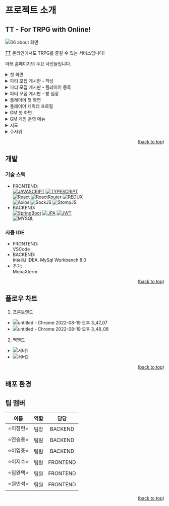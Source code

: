 <!-- ABOUT THE PROJECT -->
# 프로젝트 소개
## TT - For TRPG with Online!
<!--사진-->
![06 about 화면](https://user-images.githubusercontent.com/40424414/185549536-c7840946-7b3b-4174-bf82-a2d307e4a308.png)

[TT](https://i7a809.p.ssafy.io/)
온라인에서도 TRPG를 즐길 수 있는 서비스입니다!

아래 홈페이지의 주요 사진들입니다.
<details>
<summary>첫 화면</summary>
<div markdown="1">       
![01 첫화면](https://user-images.githubusercontent.com/40424414/185575228-57aee800-b0ce-43ef-8177-b7d973018e25.png)
<h6>홈페이지에 들어갔을 나타나는 첫 화면입니다.</h6>
<h6>회원가입을 진행하신 다음, 로그인을 하면 서비스를 이용할 수 있습니다.</h6>
</div>
</details>

<details>
<summary>파티 모집 게시판 - 작성</summary>
<div markdown="1">       
![15 파티 모집 게시판 작성](https://user-images.githubusercontent.com/40424414/185575440-0e6ab967-ae25-413d-bcb2-26c758cd1892.png)
<h6>같이 게임을 즐길 인원을 모집하는 게시판입니다.</h6>
<h6>같이 플레이할 인원 수와 게임할 시간, 그리고 작성자가 어느 포지션으로 게임을 뛸 것인지 고를 수 있습니다.</h6>
</div>
</details>

<details>
<summary>파티 모집 게시판 - 플레이어 등록</summary>
<div markdown="1">       
![Table Talk - Chrome 2022-08-19 오전 10_04_05](https://user-images.githubusercontent.com/40424414/185575586-93d4c5f7-5fc8-4055-8d6c-ead14d770a7c.png)
<h6>파티 모집 중인 게시물에 들어가서 참가 신청을 할 수 있습니다.</h6>
</div>
</details>

<details>
<summary>파티 모집 게시판 - 방 입장</summary>
<div markdown="1">       
![Table Talk - Chrome 2022-08-19 오전 10_09_52](https://user-images.githubusercontent.com/40424414/185575683-56bfd208-2831-4aa1-9064-5562b6f6fc77.png)
<h6>게시글에 적힌 시간이 되면 참가 신청을 한 사람에 한하여 방에 입장할 수 있는 버튼이 생깁니다.</h6>
</div>
</details>

<details>
<summary>플레이어 첫 화면</summary>
<div markdown="1">       
![24 캐릭터 프로필 생성](https://user-images.githubusercontent.com/40424414/185575998-e958851f-d4bc-4dde-aed5-c2ebea3c3b01.png)
<h6>플레이어가 방에 입장한 후 보이는 첫 화면입니다.</h6>
<h6>직업을 고를 수 있고, info를 통해 해당 직업에 대한 설명도 볼 수 있습니다.</h6>
</div>
</details>

<details>
<summary>플레이어 캐릭터 프로필</summary>
<div markdown="1">       
![23 플레이어 캐픽터 프로필](https://user-images.githubusercontent.com/40424414/185576188-1acb8346-2721-4392-ae2c-a2e0587e0969.png)
<h6>처음 보이는 캐릭터 프로필 생성을 완료하면 볼 수 있는 프로필 화면입니다.</h6>
</div>
</details>

<details>
<summary>GM 첫 화면</summary>
<div markdown="1">       
![16 GM 입장](https://user-images.githubusercontent.com/40424414/185575827-87d630d8-9e54-44e3-aaaa-42e629b7900a.png)
<h6>GM이 방에 입장한 후 보이는 첫 화면입니다.</h6>
<h6>GM은 플레이어와 다르게 프로필을 생성하지 않습니다. 다만 GM만이 운영할 수 있는 시스템이 있습니다.</h6>
</div>
</details>

<details>
<summary>GM 게임 운영 메뉴</summary>
<div markdown="1">       
![19 운영 전투 시스템](https://user-images.githubusercontent.com/40424414/185575918-e3bef179-73d5-4f3e-acbb-a65798567613.png)
<h6>GM이 게임을 진행하면서 누를 수 있는 버튼입니다.</h6>
<h6>플레이어의 HP에 변화를 주거나, 아이템을 주고, 스탯을 보상으로 주는 등의 메뉴가 있습니다.</h6>
</div>
</details>

<details>
<summary>지도</summary>
<div markdown="1">       
![17 GM 지도](https://user-images.githubusercontent.com/40424414/185576270-33ad317d-24d6-4167-a8b4-70bb63ceea0a.png)
<h6>지도입니다. 여러분이 계신 또 다른 공간을 보여줍니다.</h6>
</div>
</details>

<details>
<summary>주사위</summary>
<div markdown="1">       
![20 주사위 굴리기](https://user-images.githubusercontent.com/40424414/185576323-3d5445a7-7b05-444a-8a03-040608ce3aa0.png)
<h6>주사위입니다. 여러분의 실력에 따라 미래가 바뀔 것입니다.</h6>
</div>
</details>

<p align="right">(<a href="#readme-top">back to top</a>)</p>


## 개발
### 기술 스택
- FRONTEND:       
[![JAVASCRIPT][JAVASCRIPT-img]][JAVASCRIPT-url] [![TYPESCRIPT][TYPESCRIPT-img]][TYPESCRIPT-url]      
[![React][React-img]][React-url] ![ReactRouter][ReactRouter-img] ![REDUX][REDUX-img]       
![Axios][Axios-img] ![SockJS][SockJS-img] ![StompJS][StompJS-img]    
- BACKEND:    
[![SpringBoot][SpringBoot-img]][SpringBoot-url] [![JPA][JPA-img]][JPA-url] [![JWT][JWT-img]][JWT-url]   
![MYSQL][MYSQL-img]

### 사용 IDE
- FRONTEND:     
VSCode   
- BACKEND:     
IntelliJ IDEA, MySql Workbench 8.0 
- 추가:   
MobaXterm

<p align="right">(<a href="#readme-top">back to top</a>)</p>


## 플로우 차트
1. 프론트엔드
* ![untitled - Chrome 2022-08-19 오후 3_47_07](https://user-images.githubusercontent.com/40424414/185560235-b2af36ba-41c5-4605-b05b-8d5d632bf3f5.png)
* ![untitled - Chrome 2022-08-19 오후 3_48_08](https://user-images.githubusercontent.com/40424414/185560369-10754daa-868e-4c91-87e6-d04f4b8e86e1.png)
2. 백엔드
* ![서버1](https://user-images.githubusercontent.com/40424414/185569561-f4faf474-e104-4a85-8500-0c742072cb2c.jpg)
* ![서버2](https://user-images.githubusercontent.com/40424414/185571697-a0f01b5b-1513-495f-acff-404e97ab73be.jpg)

<p align="right">(<a href="#readme-top">back to top</a>)</p>


## 배포 환경


## 팀 멤버
|**이름**|역할|담당|
|:---:|:---:|:---:|
|⭐이창현⭐|팀장|BACKEND|
|⭐연승용⭐|팀원|BACKEND|
|⭐이임충⭐|팀원|BACKEND|
|⭐이지수⭐|팀원|FRONTEND|
|⭐임완택⭐|팀원|FRONTEND|
|⭐원민석⭐|팀원|FRONTEND|

<p align="right">(<a href="#readme-top">back to top</a>)</p>


<!-- MARKDOWN LINKS & IMAGES -->
<!-- https://www.markdownguide.org/basic-syntax/#reference-style-links -->
[SpringBoot-img]: https://img.shields.io/badge/SpringBoot-6DB33F?style=for-the-badge&logo=SpringBoot&logoColor=white
[SpringBoot-url]: https://spring.io/projects/spring-boot
[JPA-img]: https://img.shields.io/badge/SpringDataJPA-6DB33F?style=for-the-badge&logo=Spring&logoColor=white
[JPA-url]: https://spring.io/projects/spring-data-jpa
[JWT-img]: https://img.shields.io/badge/JSONWebTokens-000000?style=for-the-badge&logo=JSONWebTokens&logoColor=white
[JWT-url]: https://jwt.io/
[MYSQL-img]: https://img.shields.io/badge/MySQL-4479A1?style=for-the-badge&logo=MySQL&logoColor=white
[React-img]: https://img.shields.io/badge/React-61DAFB?style=for-the-badge&logo=React&logoColor=white
[React-url]: https://reactjs.org/
[REDUX-img]: https://img.shields.io/badge/Redux-764ABC?style=for-the-badge&logo=Redux&logoColor=white
[RUDUX-url]: https://redux.js.org/
[TYPESCRIPT-img]: https://img.shields.io/badge/TypeScript-3178C6?style=for-the-badge&logo=TypeScript&logoColor=white
[TYPESCRIPT-url]: https://www.typescriptlang.org/
[JAVASCRIPT-img]: https://img.shields.io/badge/JavaScript-F7DF1E?style=for-the-badge&logo=JavaScript&logoColor=white
[JAVASCRIPT-url]: https://www.javascript.com/
[SockJS-img]: https://img.shields.io/badge/SockJS-010101?style=for-the-badge&logo=SockJS&logoColor=white
[StompJS-img]: https://img.shields.io/badge/StompJS-010101?style=for-the-badge&logo=StompJS&logoColor=white
[Axios-img]: https://img.shields.io/badge/AXIOS-6236FF?style=for-the-badge&logo=AXIOS&logoColor=white
[ReactRouter-img]: https://img.shields.io/badge/ReactRouter-CA4245?style=for-the-badge&logo=ReactRouter&logoColor=white


